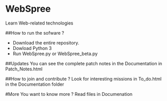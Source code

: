 WebSpree
========

Learn Web-related technologies

##How to run the sofware ?

* Download the entire repository.
* Dowload Python 3
* Run WebSpree.py or WebSpree_beta.py
  
##Updates
  You can see the complete patch notes in the Documentation in Patch_Notes.html
  
##How to join and contribute ?
  Look for interesting missions in To_do.html in the Documentation folder

#More
You want to know more ? Read files in Documenation
